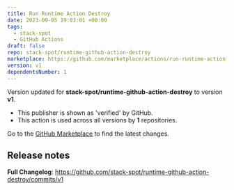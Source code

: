 ```yaml
---
title: Run Runtime Action Destroy
date: 2023-09-05 19:03:01 +00:00
tags:
  - stack-spot
  - GitHub Actions
draft: false
repo: stack-spot/runtime-github-action-destroy
marketplace: https://github.com/marketplace/actions/run-runtime-action-destroy
version: v1
dependentsNumber: 1
---
```



Version updated for **stack-spot/runtime-github-action-destroy** to version **v1**.
- This publisher is shown as 'verified' by GitHub.
- This action is used across all versions by **1** repositories.

Go to the [GitHub Marketplace](https://github.com/marketplace/actions/run-runtime-action-destroy) to find the latest changes.

## Release notes

**Full Changelog**: https://github.com/stack-spot/runtime-github-action-destroy/commits/v1

